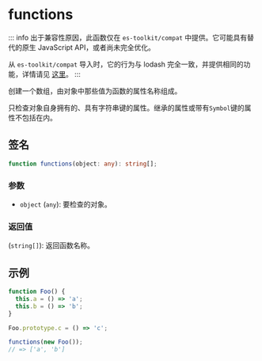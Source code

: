 # functions

::: info
出于兼容性原因，此函数仅在 `es-toolkit/compat` 中提供。它可能具有替代的原生 JavaScript API，或者尚未完全优化。

从 `es-toolkit/compat` 导入时，它的行为与 lodash 完全一致，并提供相同的功能，详情请见 [这里](../../../compatibility.md)。
:::

创建一个数组，由对象中那些值为函数的属性名称组成。

只检查对象自身拥有的、具有字符串键的属性。继承的属性或带有`Symbol`键的属性不包括在内。

## 签名

```typescript
function functions(object: any): string[];
```

### 参数

- `object` (`any`): 要检查的对象。

### 返回值

(`string[]`): 返回函数名称。

## 示例

```typescript
function Foo() {
  this.a = () => 'a';
  this.b = () => 'b';
}

Foo.prototype.c = () => 'c';

functions(new Foo());
// => ['a', 'b']
```
